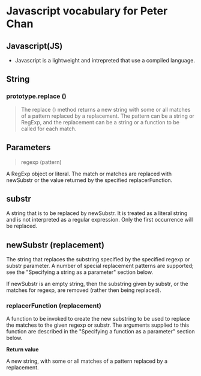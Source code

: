 # Javascript vocabulary for Peter Chan
## Javascript(JS)
* Javascript is a lightweight and intrepreted that use a compiled language.

## String 
### prototype.replace  ()
 > The replace () method returns a new string with some or all matches of a pattern replaced by a replacement.
The pattern can be a string or RegExp, and the replacement can be a string or a function to be called for each match.


## Parameters
  

  >regexp (pattern)
  
A RegExp object or literal. The match or matches are replaced with newSubstr or the value returned by the specified replacerFunction.

## substr

A string that is to be replaced by newSubstr. It is treated as a literal string and is not interpreted as a regular expression. Only the first occurrence will be replaced.

## newSubstr (replacement)

The string that replaces the substring specified by the specified regexp or substr parameter. A number of special replacement patterns are supported; see the "Specifying a string as a parameter" section below.

If newSubstr is an empty string, then the substring given by substr, or the matches for regexp, are removed (rather then being replaced).

### replacerFunction (replacement)

A function to be invoked to create the new substring to be used to replace the matches to the given regexp or substr. The arguments supplied to this function are described in the "Specifying a function as a parameter" section below.

**Return value**

A new string, with some or all matches of a pattern replaced by a replacement.